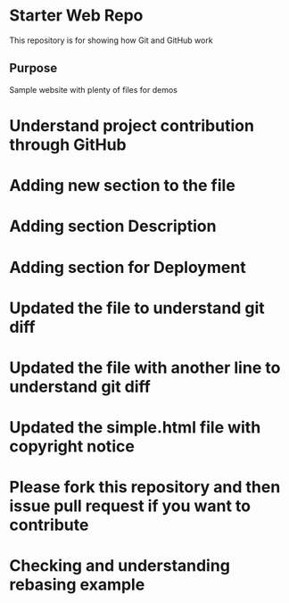 # Starter Web Repo

This repository is for showing how Git and GitHub work

## Purpose

Sample website with plenty of files for demos

# Understand project contribution through GitHub


# Adding new section to the file

# Adding section Description
# Adding section for Deployment


# Updated the file to understand git diff
# Updated the file with another line to understand git diff
# Updated the simple.html file with copyright notice
# Please fork this repository and then issue pull request if you want to contribute
# Checking and understanding rebasing example
